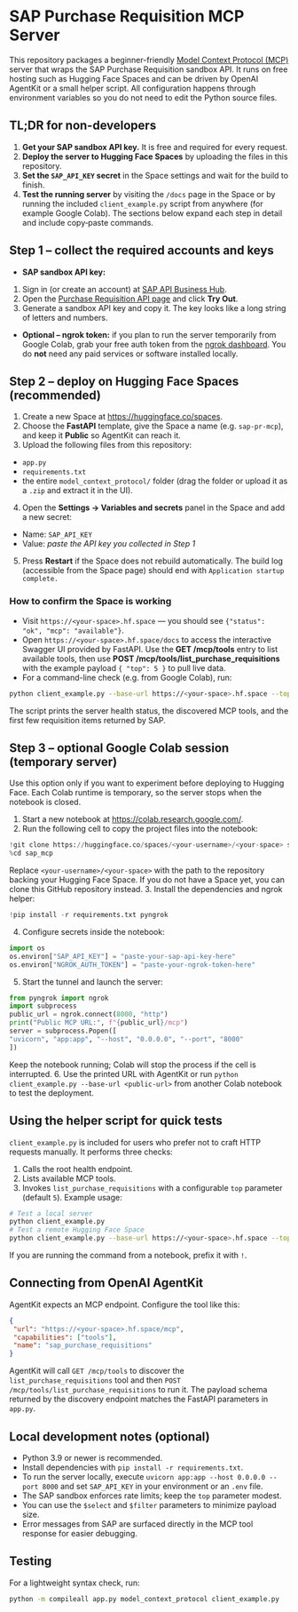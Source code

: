 # SAP Purchase Requisition MCP Server
This repository packages a beginner-friendly [Model Context Protocol (MCP)](https://spec.modelcontextprotocol.io/) server that wraps the SAP Purchase Requisition sandbox API. It runs on free hosting such as Hugging Face Spaces and can be driven by OpenAI AgentKit or a small helper script. All configuration happens through environment variables so you do not need to edit the Python source files.
## TL;DR for non-developers
1. **Get your SAP sandbox API key.** It is free and required for every request.
2. **Deploy the server to Hugging Face Spaces** by uploading the files in this repository.
3. **Set the `SAP_API_KEY` secret** in the Space settings and wait for the build to finish.
4. **Test the running server** by visiting the `/docs` page in the Space or by running the included `client_example.py` script from anywhere (for example Google Colab).
The sections below expand each step in detail and include copy‑paste commands.
## Step 1 – collect the required accounts and keys
- **SAP sandbox API key:**
 1. Sign in (or create an account) at [SAP API Business Hub](https://api.sap.com/).
 2. Open the [Purchase Requisition API page](https://api.sap.com/api/API_PURCHASEREQ_2_SRV/overview) and click **Try Out**.
 3. Generate a sandbox API key and copy it. The key looks like a long string of letters and numbers.
- **Optional – ngrok token:** if you plan to run the server temporarily from Google Colab, grab your free auth token from the [ngrok dashboard](https://dashboard.ngrok.com/get-started/your-authtoken).
You do **not** need any paid services or software installed locally.
## Step 2 – deploy on Hugging Face Spaces (recommended)
1. Create a new Space at <https://huggingface.co/spaces>.
2. Choose the **FastAPI** template, give the Space a name (e.g. `sap-pr-mcp`), and keep it **Public** so AgentKit can reach it.
3. Upload the following files from this repository:
 - `app.py`
 - `requirements.txt`
 - the entire `model_context_protocol/` folder (drag the folder or upload it as a `.zip` and extract it in the UI).
4. Open the **Settings → Variables and secrets** panel in the Space and add a new secret:
 - Name: `SAP_API_KEY`
 - Value: *paste the API key you collected in Step&nbsp;1*
5. Press **Restart** if the Space does not rebuild automatically. The build log (accessible from the Space page) should end with `Application startup complete.`
### How to confirm the Space is working
- Visit `https://<your-space>.hf.space` — you should see `{"status": "ok", "mcp": "available"}`.
- Open `https://<your-space>.hf.space/docs` to access the interactive Swagger UI provided by FastAPI. Use the **GET /mcp/tools** entry to list available tools, then use **POST /mcp/tools/list_purchase_requisitions** with the example payload `{ "top": 5 }` to pull live data.
- For a command-line check (e.g. from Google Colab), run:
 ```bash
 python client_example.py --base-url https://<your-space>.hf.space --top 5
 ```
 The script prints the server health status, the discovered MCP tools, and the first few requisition items returned by SAP.
## Step 3 – optional Google Colab session (temporary server)
Use this option only if you want to experiment before deploying to Hugging Face. Each Colab runtime is temporary, so the server stops when the notebook is closed.
1. Start a new notebook at <https://colab.research.google.com/>.
2. Run the following cell to copy the project files into the notebook:
 ```python
 !git clone https://huggingface.co/spaces/<your-username>/<your-space> sap_mcp
 %cd sap_mcp
 ```
 Replace `<your-username>/<your-space>` with the path to the repository backing your Hugging Face Space. If you do not have a Space yet, you can clone this GitHub repository instead.
3. Install the dependencies and ngrok helper:
 ```python
 !pip install -r requirements.txt pyngrok
 ```
4. Configure secrets inside the notebook:
 ```python
 import os
 os.environ["SAP_API_KEY"] = "paste-your-sap-api-key-here"
 os.environ["NGROK_AUTH_TOKEN"] = "paste-your-ngrok-token-here"
 ```
5. Start the tunnel and launch the server:
 ```python
 from pyngrok import ngrok
 import subprocess
 public_url = ngrok.connect(8000, "http")
 print("Public MCP URL:", f"{public_url}/mcp")
 server = subprocess.Popen([
 "uvicorn", "app:app", "--host", "0.0.0.0", "--port", "8000"
 ])
 ```
 Keep the notebook running; Colab will stop the process if the cell is interrupted.
6. Use the printed URL with AgentKit or run `python client_example.py --base-url <public-url>` from another Colab notebook to test the deployment.
## Using the helper script for quick tests
`client_example.py` is included for users who prefer not to craft HTTP requests manually. It performs three checks:
1. Calls the root health endpoint.
2. Lists available MCP tools.
3. Invokes `list_purchase_requisitions` with a configurable `top` parameter (default `5`).
Example usage:
```bash
# Test a local server
python client_example.py
# Test a remote Hugging Face Space
python client_example.py --base-url https://<your-space>.hf.space --top 10
```
If you are running the command from a notebook, prefix it with `!`.
## Connecting from OpenAI AgentKit
AgentKit expects an MCP endpoint. Configure the tool like this:
```json
{
 "url": "https://<your-space>.hf.space/mcp",
 "capabilities": ["tools"],
 "name": "sap_purchase_requisitions"
}
```
AgentKit will call `GET /mcp/tools` to discover the `list_purchase_requisitions` tool and then `POST /mcp/tools/list_purchase_requisitions` to run it. The payload schema returned by the discovery endpoint matches the FastAPI parameters in `app.py`.
## Local development notes (optional)
- Python 3.9 or newer is recommended.
- Install dependencies with `pip install -r requirements.txt`.
- To run the server locally, execute `uvicorn app:app --host 0.0.0.0 --port 8000` and set `SAP_API_KEY` in your environment or an `.env` file.
- The SAP sandbox enforces rate limits; keep the `top` parameter modest.
- You can use the `$select` and `$filter` parameters to minimize payload size.
- Error messages from SAP are surfaced directly in the MCP tool response for easier debugging.
## Testing
For a lightweight syntax check, run:
```bash
python -m compileall app.py model_context_protocol client_example.py
```
